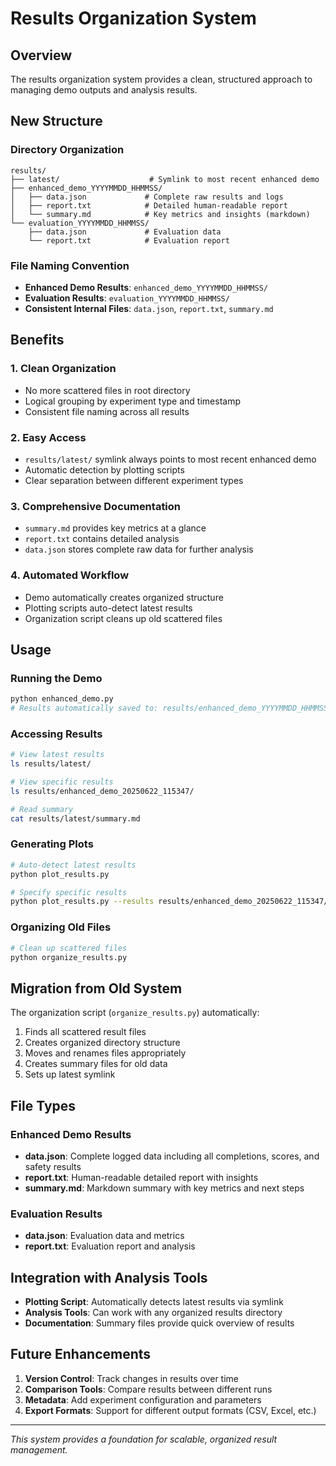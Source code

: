 # Results Organization System

## Overview

The results organization system provides a clean, structured approach to managing demo outputs and analysis results.

## New Structure

### Directory Organization

```
results/
├── latest/                    # Symlink to most recent enhanced demo
├── enhanced_demo_YYYYMMDD_HHMMSS/
│   ├── data.json             # Complete raw results and logs
│   ├── report.txt            # Detailed human-readable report
│   └── summary.md            # Key metrics and insights (markdown)
└── evaluation_YYYYMMDD_HHMMSS/
    ├── data.json             # Evaluation data
    └── report.txt            # Evaluation report
```

### File Naming Convention

- **Enhanced Demo Results**: `enhanced_demo_YYYYMMDD_HHMMSS/`
- **Evaluation Results**: `evaluation_YYYYMMDD_HHMMSS/`
- **Consistent Internal Files**: `data.json`, `report.txt`, `summary.md`

## Benefits

### 1. **Clean Organization**

- No more scattered files in root directory
- Logical grouping by experiment type and timestamp
- Consistent file naming across all results

### 2. **Easy Access**

- `results/latest/` symlink always points to most recent enhanced demo
- Automatic detection by plotting scripts
- Clear separation between different experiment types

### 3. **Comprehensive Documentation**

- `summary.md` provides key metrics at a glance
- `report.txt` contains detailed analysis
- `data.json` stores complete raw data for further analysis

### 4. **Automated Workflow**

- Demo automatically creates organized structure
- Plotting scripts auto-detect latest results
- Organization script cleans up old scattered files

## Usage

### Running the Demo

```bash
python enhanced_demo.py
# Results automatically saved to: results/enhanced_demo_YYYYMMDD_HHMMSS/
```

### Accessing Results

```bash
# View latest results
ls results/latest/

# View specific results
ls results/enhanced_demo_20250622_115347/

# Read summary
cat results/latest/summary.md
```

### Generating Plots

```bash
# Auto-detect latest results
python plot_results.py

# Specify specific results
python plot_results.py --results results/enhanced_demo_20250622_115347/data.json
```

### Organizing Old Files

```bash
# Clean up scattered files
python organize_results.py
```

## Migration from Old System

The organization script (`organize_results.py`) automatically:

1. Finds all scattered result files
2. Creates organized directory structure
3. Moves and renames files appropriately
4. Creates summary files for old data
5. Sets up latest symlink

## File Types

### Enhanced Demo Results

- **data.json**: Complete logged data including all completions, scores, and safety results
- **report.txt**: Human-readable detailed report with insights
- **summary.md**: Markdown summary with key metrics and next steps

### Evaluation Results

- **data.json**: Evaluation data and metrics
- **report.txt**: Evaluation report and analysis

## Integration with Analysis Tools

- **Plotting Script**: Automatically detects latest results via symlink
- **Analysis Tools**: Can work with any organized results directory
- **Documentation**: Summary files provide quick overview of results

## Future Enhancements

1. **Version Control**: Track changes in results over time
2. **Comparison Tools**: Compare results between different runs
3. **Metadata**: Add experiment configuration and parameters
4. **Export Formats**: Support for different output formats (CSV, Excel, etc.)

---

*This system provides a foundation for scalable, organized result management.*
